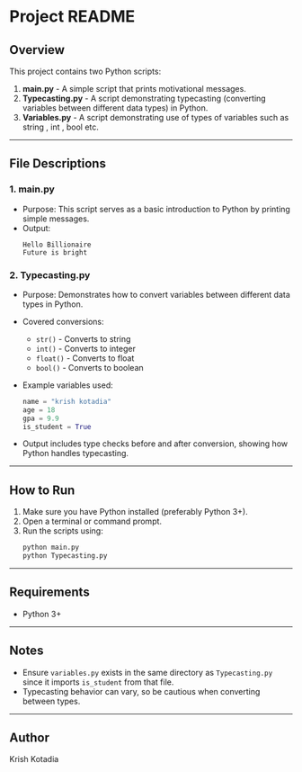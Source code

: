# Project README

## Overview
This project contains two Python scripts:
1. **main.py** - A simple script that prints motivational messages.
2. **Typecasting.py** - A script demonstrating typecasting (converting variables between different data types) in Python.
3. **Variables.py** - A script demonstrating use of types of variables such as string , int , bool etc.
---

## File Descriptions
### 1. main.py
- Purpose: This script serves as a basic introduction to Python by printing simple messages.
- Output:
  ```
  Hello Billionaire
  Future is bright
  ```

### 2. Typecasting.py
- Purpose: Demonstrates how to convert variables between different data types in Python.
- Covered conversions:
  - `str()` - Converts to string
  - `int()` - Converts to integer
  - `float()` - Converts to float
  - `bool()` - Converts to boolean

- Example variables used:
  ```python
  name = "krish kotadia"
  age = 18
  gpa = 9.9
  is_student = True
  ```

- Output includes type checks before and after conversion, showing how Python handles typecasting.

---

## How to Run
1. Make sure you have Python installed (preferably Python 3+).
2. Open a terminal or command prompt.
3. Run the scripts using:
   ```sh
   python main.py
   python Typecasting.py
   ```

---

## Requirements
- Python 3+

---

## Notes
- Ensure `variables.py` exists in the same directory as `Typecasting.py` since it imports `is_student` from that file.
- Typecasting behavior can vary, so be cautious when converting between types.

---

## Author
Krish Kotadia

